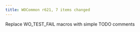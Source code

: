 ```yaml
---
title: WOCommon r621, 7 items changed
---
```


Replace WO\_TEST\_FAIL macros with simple TODO comments

